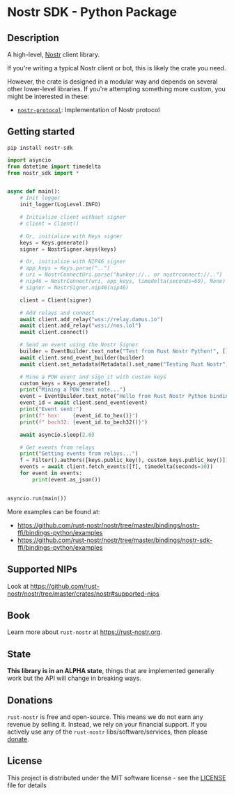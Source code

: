 # Nostr SDK - Python Package

## Description

A high-level, [Nostr](https://github.com/nostr-protocol/nostr) client library.

If you're writing a typical Nostr client or bot, this is likely the crate you need.

However, the crate is designed in a modular way and depends on several other lower-level libraries. If you're attempting something more custom, you might be interested in these:

- [`nostr-protocol`](https://pypi.org/project/nostr-protocol/): Implementation of Nostr protocol

## Getting started

```shell
pip install nostr-sdk
```

```python
import asyncio
from datetime import timedelta
from nostr_sdk import *


async def main():
    # Init logger
    init_logger(LogLevel.INFO)

    # Initialize client without signer
    # client = Client()

    # Or, initialize with Keys signer
    keys = Keys.generate()
    signer = NostrSigner.keys(keys)

    # Or, initialize with NIP46 signer
    # app_keys = Keys.parse("..")
    # uri = NostrConnectUri.parse("bunker://.. or nostrconnect://..")
    # nip46 = NostrConnect(uri, app_keys, timedelta(seconds=60), None)
    # signer = NostrSigner.nip46(nip46)

    client = Client(signer)

    # Add relays and connect
    await client.add_relay("wss://relay.damus.io")
    await client.add_relay("wss://nos.lol")
    await client.connect()

    # Send an event using the Nostr Signer
    builder = EventBuilder.text_note("Test from Rust Nostr Python!", [])
    await client.send_event_builder(builder)
    await client.set_metadata(Metadata().set_name("Testing Rust Nostr"))

    # Mine a POW event and sign it with custom keys
    custom_keys = Keys.generate()
    print("Mining a POW text note...")
    event = EventBuilder.text_note("Hello from Rust Nostr Python bindings!", []).to_pow_event(custom_keys, 20)
    event_id = await client.send_event(event)
    print("Event sent:")
    print(f" hex:    {event_id.to_hex()}")
    print(f" bech32: {event_id.to_bech32()}")

    await asyncio.sleep(2.0)

    # Get events from relays
    print("Getting events from relays...")
    f = Filter().authors([keys.public_key(), custom_keys.public_key()])
    events = await client.fetch_events([f], timedelta(seconds=10))
    for event in events:
        print(event.as_json())


asyncio.run(main())
```

More examples can be found at:

* https://github.com/rust-nostr/nostr/tree/master/bindings/nostr-ffi/bindings-python/examples
* https://github.com/rust-nostr/nostr/tree/master/bindings/nostr-sdk-ffi/bindings-python/examples

## Supported NIPs

Look at <https://github.com/rust-nostr/nostr/tree/master/crates/nostr#supported-nips>

## Book

Learn more about `rust-nostr` at <https://rust-nostr.org>.

## State

**This library is in an ALPHA state**, things that are implemented generally work but the API will change in breaking ways.

## Donations

`rust-nostr` is free and open-source. This means we do not earn any revenue by selling it. Instead, we rely on your financial support. If you actively use any of the `rust-nostr` libs/software/services, then please [donate](https://rust-nostr.org/donate).

## License

This project is distributed under the MIT software license - see the [LICENSE](https://github.com/rust-nostr/nostr/blob/master/LICENSE) file for details
